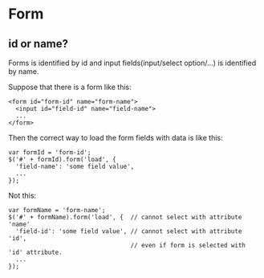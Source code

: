 # Form

## id or name?

Forms is identified by id and input fields(input/select option/...) is identified by name.

Suppose that there is a form like this:
```
<form id="form-id" name="form-name">
  <input id="field-id" name="field-name">
  ...
</form>
```
Then the correct way to load the form fields with data is like this: 
```
var formId = 'form-id';
$('#' + formId).form('load', {
  'field-name': 'some field value',
  ...
});
```
Not this:
```
var formName = 'form-name';
$('#' + formName).form('load', {  // cannot select with attribute 'name'
  'field-id': 'some field value', // cannot select with attribute 'id', 
                                  // even if form is selected with 'id' attribute.
  ...
});
```

